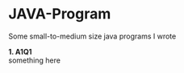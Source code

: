 # JAVA-Program
Some small-to-medium size java programs I wrote

**1. A1Q1**                                                               
something here
